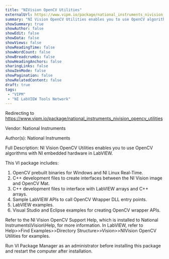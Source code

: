 ```yaml
---
title: "NIVision OpenCV Utilities"
externalUrl: https://www.vipm.io/package/national_instruments_nivision_opencv_utilities
summary: "NI Vision OpenCV Utilities enables you to use OpenCV algorithms with NI embedded hardware in LabVIEW."
showSummary: true
showAuthor: false
showEdit: false
showData: false
showViews: false
showReadingTime: false
showWordCount: false
showBreadcrumbs: false
showHeadingAnchors: false
sharingLinks: false
showZenMode: false
showPagination: false
showRelatedContent: false
draft: true
tags:
 - "VIPM"
 - "NI LabVIEW Tools Network"
---
```


Redirecting to https://www.vipm.io/package/national_instruments_nivision_opencv_utilities

Vendor: National Instruments

Author(s): National Instruments
 
Full Description:
NI Vision OpenCV Utilities enables you to use OpenCV algorithms with NI embedded hardware in LabVIEW.

This VI package includes:

1. OpenCV prebuilt binaries for Windows and NI Linux Real-Time. 
2. C++ development files to create interfaces between the NI Vision image and OpenCV Mat. 
3. C++ development files to interface with LabVIEW arrays and C++ arrays. 
4. Sample LabVIEW APIs to call OpenCV Wrapper DLL entry points. 
5. LabVIEW examples. 
6. Visual Studio and Eclipse examples for creating OpenCV wrapper APIs.

Refer to the NI Vision OpenCV Support Help, which is installed to National Instruments\\Vision\\Help, for more information. In LabVIEW, refer to Help>>Find Examples>>Directory Structure>>Vision>>NIVision OpenCV Utilities for examples. 

Run VI Package Manager as an administrator before installing this package and restart the computer after installation.